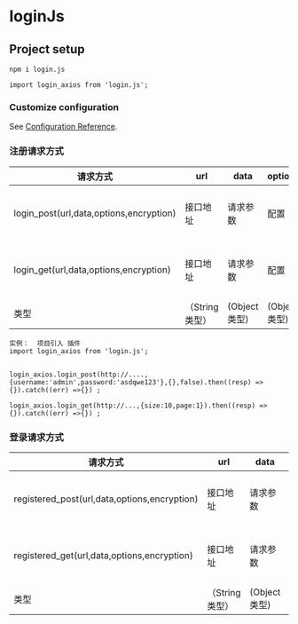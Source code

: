 # loginJs

## Project setup
```
npm i login.js
```

```
import login_axios from 'login.js';
```



### Customize configuration
See [Configuration Reference](https://cli.vuejs.org/config/).

### 注册请求方式

| 请求方式                                | url            | data         | options      | encrypt                          |
| --------------------------------------- | -------------- | ------------ | ------------ | -------------------------------- |
| login_post(url,data,options,encryption) | 接口地址       | 请求参数     | 配置         | 是否加密（默认加密）默认值 true  |
| login_get(url,data,options,encryption)  | 接口地址       | 请求参数     | 配置         | 是否加密（默认加密）默认值 false |
| 类型                                    | （String类型） | (Object类型) | (Object类型) | (Boolean)                        |

```
实例：  项目引入 插件 
import login_axios from 'login.js';


login_axios.login_post(http://....,{username:'admin',password:'asdqwe123'},{},false).then((resp) =>{}).catch((err) =>{}) ;

login_axios.login_get(http://...,{size:10,page:1}).then((resp) =>{}).catch((err) =>{}) ;

```



### 登录请求方式

| 请求方式                                     | url            | data         | options      | encrypt                          |
| -------------------------------------------- | -------------- | ------------ | ------------ | -------------------------------- |
| registered_post(url,data,options,encryption) | 接口地址       | 请求参数     | 配置         | 是否加密（默认加密）默认值 true  |
| registered_get(url,data,options,encryption)  | 接口地址       | 请求参数     | 配置         | 是否加密（默认加密）默认值 false |
| 类型                                         | （String类型） | (Object类型) | (Object类型) | (Boolean)                        |
